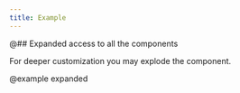 ```yaml
---
title: Example
---
```


@## Expanded access to all the components

For deeper customization you may explode the component.

@example expanded
